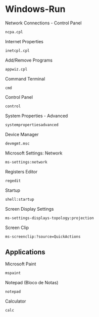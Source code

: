 # Windows-Run

Network Connections - Control Panel
```sh
ncpa.cpl
```

Internet Properties
```sh
inetcpl.cpl
```

Add/Remove Programs
```sh
appwiz.cpl
```

Command Terminal
```sh
cmd
```

Control Panel
```sh
control
```

System Properties - Advanced
```sh
systempropertiesadvanced
```

Device Manager
```sh
devmgmt.msc
```

Microsoft Settings: Network
```sh
ms-settings:network
```

Registers Editor
```sh
regedit
```

Startup
```sh
shell:startup
```

Screen Display Settings
```sh
ms-settings-displays-topology:projection
```

Screen Clip
```sh
ms-screenclip:?source=QuickActions
```


## Applications

Microsoft Paint
```sh
mspaint
```

Notepad (Bloco de Notas)
```sh
notepad
```

Calculator
```sh
calc
```
